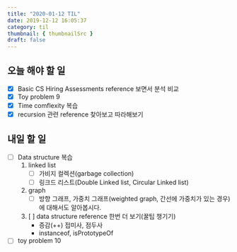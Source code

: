 ```yaml
---
title: "2020-01-12 TIL"
date: 2019-12-12 16:05:37
category: til
thumbnail: { thumbnailSrc }
draft: false
---
```


## 오늘 해야 할 일
- [x] Basic CS Hiring Assessments reference 보면서 분석 비교 
- [x] Toy problem 9
- [x] Time comflexity 복습
- [x] recursion 관련 reference 찾아보고 따라해보기

## 내일 할 일
- [ ] Data structure 복습
    1. linked list
        - [ ] 가비지 컬렉션(garbage collection)
        - [ ] 링크드 리스트(Double Linked list, Circular Linked list)
    2. graph 
        - [ ] 방향 그래프, 가중치 그래프(weighted graph, 간선에 가중치가 있는 경우)에 대해서도 알아봅시다.
    3. [ ] data structure reference 한번 더 보기(꿀팁 챙기기)
        - 증감(++) 접미사, 점두사
        - instanceof, isPrototypeOf
- [ ] toy problem 10
